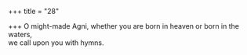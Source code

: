 +++
title = "28"

+++
O might-made Agni, whether you are born in heaven or born in the  waters,  
we call upon you with hymns.  